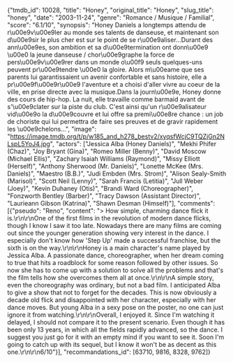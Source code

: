 {"tmdb_id": 10028, "title": "Honey", "original_title": "Honey", "slug_title": "honey", "date": "2003-11-24", "genre": "Romance / Musique / Familial", "score": "6.1/10", "synopsis": "Honey Daniels a longtemps attendu de r\u00e9v\u00e9ler au monde ses talents de danseuse, et maintenant son d\u00e9sir le plus cher est sur le point de se r\u00e9aliser...Durant des ann\u00e9es, son ambition et sa d\u00e9termination ont donn\u00e9 \u00e0 la jeune danseuse / chor\u00e9graphe la force de pers\u00e9v\u00e9rer dans un monde o\u00f9 seuls quelques-uns peuvent pr\u00e9tendre \u00e0 la gloire. Alors m\u00eame que ses parents lui garantissaient un avenir confortable et sans histoire, elle a pr\u00e9f\u00e9r\u00e9 l'aventure et a choisi d'aller vivre au coeur de la ville, en prise directe avec la musique.Dans la journ\u00e9e, Honey donne des cours de hip-hop. La nuit, elle travaille comme barmaid avant de s'\u00e9clater sur la piste du club. C'est ainsi qu'un r\u00e9alisateur vid\u00e9o la d\u00e9couvre et lui offre sa premi\u00e8re chance : un job de choriste qui lui permettra de faire ses preuves et de gravir rapidement les \u00e9chelons...", "image": "https://image.tmdb.org/t/p/w185_and_h278_bestv2/xyqsfWcjC9TQZjGn2NLspL5YoJ4.jpg", "actors": ["Jessica Alba (Honey Daniels)", "Mekhi Phifer (Chaz)", "Joy Bryant (Gina)", "Romeo Miller (Benny)", "David Moscow (Michael Ellis)", "Zachary Isaiah Williams (Raymond)", "Missy Elliott (Herself)", "Anthony Sherwood (Mr. Daniels)", "Lonette McKee (Mrs. Daniels)", "Maestro (B.B.)", "Judi Embden (Mrs. Strom)", "Alison Sealy-Smith (Marisol)", "Scott Neil (Lenny)", "Sarah Francis (Letitia)", "Jull Weber (Joey)", "Kevin Duhaney (Otis)", "Brandi Ward (Choreographer)", "Fonzworth Bentley (Barber)", "Tracy Dawson (Assistant Director)", "Laurieann Gibson (Katrina)", "Shawn Desman (Himself)"], "comments": [{"pseudo": "Reno", "content": "> How simple, charming dance flick it is.\r\n\r\nOne of the first films in the revolution of modern dance flicks, though I know I saw it too late. Nowadays there are many films are coming out since the younger generation showing very interest in the dance. I especially don't know how 'Step Up' made a successful franchise, but the sixth is on the way.\r\n\r\nHoney is a main character's name played by Jessica Alba. A passionate dance, choreographer, when her dream coming to true that hits a roadblock for some reason followed by other issues. So now she has to come up with a solution to solve all the problems and that's the film tells how she overcomes them all at once.\r\n\r\nA simple story, even the choreography was ordinary, but not a bad film. I anticipated Alba to give a show that not to forget for the decades. This is now obviously a decade old flick and disappointed with her character, especially with her dance moves. But young Alba in a sexy pose on the poster, no one can just ignore it from watching.\r\n\r\nOverall, I enjoyed it. Since I'm watching it delayed, I should not compare it to the present scenario. Even though it has been only 13 years, in which all the fields rapidly advanced, so the dance. I suggest you just go for it with an empty mind if you want to see it. Soon I'm going to catch up with its sequel, but I know it won't be as decent as this one.\r\n\r\n6/10"}], "recommandations_id": [63710, 9816, 8328, 9762]}